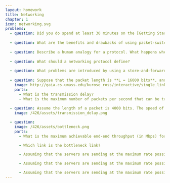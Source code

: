```yaml
---
layout: homework
title: Networking
chapter: 1
icon: networking.svg
problems:
  - question: Did you do spend at least 30 minutes on the [Getting Started](http://www-net.cs.umass.edu/wireshark-labs/Wireshark_Intro_v8.0.pdf) Wireshark lab?
  
  - question: What are the benefits and drawbacks of using packet-switching vs circuit switching?
  
  - question: Describe a human analogy for a protocol. What happens when someone does not follow the protocol?
  
  - question: What should a networking protocol define?
  
  - question: What problems are introduced by using a store-and-forward transmission technique for routers and switches?
  
  - question: Suppose that the packet length is **L = 16000 bits**, and that the link transmission rate along the link to router on the right is **R = 100 Mbps**. 
    image: http://gaia.cs.umass.edu/kurose_ross/interactive/single_link_transmission_time.png
    parts:
      - What is the transmission delay?
      - What is the maximum number of packets per second that can be transmitted by this link?
  
  - question: Assume the length of a packet is 4000 bits. The speed of light propagation delay on each link is 3x10<sup>8</sup> m/sec. What is the **transmission delay** and **propagation delay** for links 1, 2, and 3? What is the total end-to-end delay?
    image: /426/assets/transmission_delay.png

  - question: 
    image: /426/assets/bottleneck.png
    parts: 
      - What is the maximum achievable end-end throughput (in Mbps) for each of four client-to-server pairs, assuming that the middle link is fairly shared (divides its transmission rate equally)?

      - Which link is the bottleneck link?

      - Assuming that the servers are sending at the maximum rate possible, what are the link utilizations for the server links (R<sub>S</sub>)?

      - Assuming that the servers are sending at the maximum rate possible, what are the link utilizations for the client links (R<sub>C</sub>)?

      - Assuming that the servers are sending at the maximum rate possible, what is the link utilizations for the shared link (R)?
---
```

